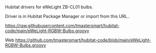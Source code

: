 Hubitat drivers for eWeLight ZB-CL01 bulbs.

Driver is in Hubitat Package Manager or import from this URL..

https://raw.githubusercontent.com/tmastersmart/hubitat-code/main/eWeLight-RGBW-Bulbs.groovy

Web https://github.com/tmastersmart/hubitat-code/blob/main/eWeLight-RGBW-Bulbs.groovy
